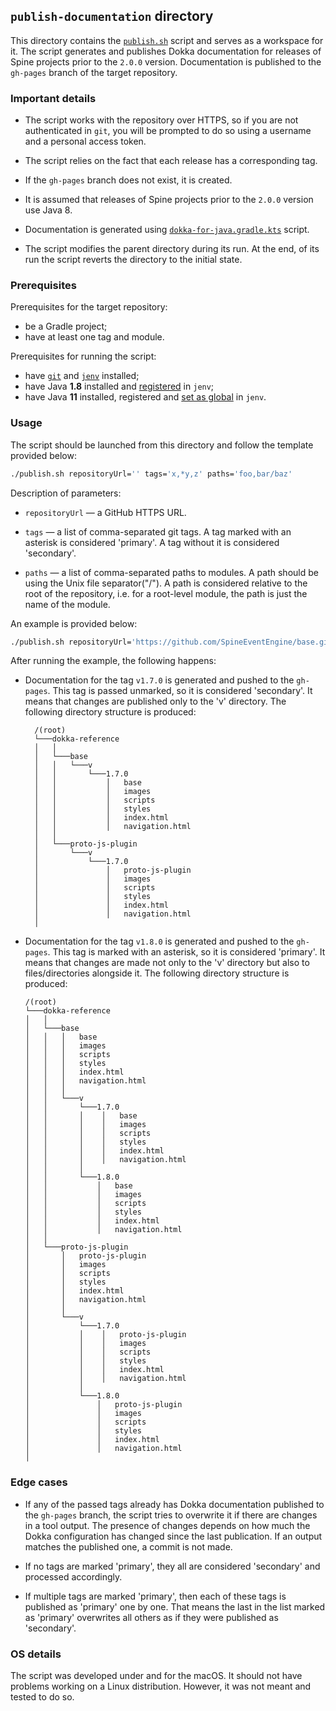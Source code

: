 ## `publish-documentation` directory

This directory contains the [`publish.sh`](publish.sh) script and serves as a workspace for it. 
The script generates and publishes Dokka documentation for releases of Spine projects prior
to the `2.0.0` version. Documentation is published to the `gh-pages` branch of
the target repository.

### Important details

- The script works with the repository over HTTPS, so if you are not authenticated in `git`, you will 
  be prompted to do so using a username and a personal access token.


- The script relies on the fact that each release has a corresponding tag.


- If the `gh-pages` branch does not exist, it is created.


- It is assumed that releases of Spine projects prior to the `2.0.0` version use Java 8.


- Documentation is generated using 
  [`dokka-for-java.gradle.kts`][dokka-for-java] script.


- The script modifies the parent directory during its run. At the end, of its run the script reverts 
  the directory to the initial state.

### Prerequisites

Prerequisites for the target repository:
- be a Gradle project;
- have at least one tag and module.

Prerequisites for running the script:
- have [`git`](https://git-scm.com/downloads) and [`jenv`][jenv-add] installed;
- have Java **1.8** installed and [registered][jenv-add] in `jenv`;
- have Java **11** installed, registered and [set as global][jenv-global] in `jenv`.

### Usage

The script should be launched from this directory and follow the template provided below:
```Bash
./publish.sh repositoryUrl='' tags='x,*y,z' paths='foo,bar/baz'
```

Description of parameters:
* `repositoryUrl` — a GitHub HTTPS URL.


* `tags` — a list of comma-separated git tags. A tag marked with an asterisk is considered 'primary'. 
   A tag without it is considered 'secondary'.


* `paths` — a list of comma-separated paths to modules. A path should be using the Unix file separator("/"). 
   A path is considered relative to the root of the repository, i.e. for a root-level module, the path 
   is just the name of the module.

An example is provided below:
```Bash
./publish.sh repositoryUrl='https://github.com/SpineEventEngine/base.git' tags='v1.7.0,*v1.8.0' paths='base,tools/proto-js-plugin'
```

After running the example, the following happens:

- Documentation for the tag `v1.7.0` is generated and pushed to the `gh-pages`. This tag is passed 
  unmarked, so it is considered 'secondary'. It means that changes are published only to the 'v' directory. 
  The following directory structure is produced:
  ```
    /(root)
    └───dokka-reference
    │   │
    │   └───base
    │   │   └───v
    │   │       └───1.7.0
    │   │           │   base
    │   │           │   images
    │   │           │   scripts
    │   │           │   styles
    │   │           │   index.html
    │   │           │   navigation.html
    │   │
    │   └───proto-js-plugin
    │       └───v
    │           └───1.7.0
    │               │   proto-js-plugin
    │               │   images
    │               │   scripts
    │               │   styles
    │               │   index.html
    │               │   navigation.html
    │
  ```

- Documentation for the tag `v1.8.0` is generated and pushed to the `gh-pages`. This tag is marked 
  with an asterisk, so it is considered 'primary'. It means that changes are made not only to the 'v' 
  directory but also to files/directories alongside it. The following directory structure is produced:
    ```
    /(root)
    └───dokka-reference
    │   │
    │   └───base
    │   │   │   base
    │   │   │   images
    │   │   │   scripts
    │   │   │   styles
    │   │   │   index.html
    │   │   │   navigation.html
    │   │   │
    │   │   └───v
    │   │       └───1.7.0
    │   │       │    │   base
    │   │       │    │   images
    │   │       │    │   scripts
    │   │       │    │   styles
    │   │       │    │   index.html
    │   │       │    │   navigation.html
    │   │       │   
    │   │       └───1.8.0
    │   │           │   base
    │   │           │   images
    │   │           │   scripts
    │   │           │   styles
    │   │           │   index.html
    │   │           │   navigation.html
    │   │
    │   └───proto-js-plugin
    │       │   proto-js-plugin
    │       │   images
    │       │   scripts
    │       │   styles
    │       │   index.html
    │       │   navigation.html
    │       │
    │       └───v
    │           └───1.7.0
    │           │    │   proto-js-plugin
    │           │    │   images
    │           │    │   scripts
    │           │    │   styles
    │           │    │   index.html
    │           │    │   navigation.html
    │           │   
    │           └───1.8.0
    │               │   proto-js-plugin
    │               │   images
    │               │   scripts
    │               │   styles
    │               │   index.html
    │               │   navigation.html
    │
    ```

### Edge cases

- If any of the passed tags already has Dokka documentation published to the `gh-pages` branch, the 
  script tries to overwrite it if there are changes in a tool output. The presence of changes 
  depends on how much the Dokka configuration has changed since the last publication. If an output 
  matches the published one, a commit is not made.


- If no tags are marked 'primary', they all are considered 'secondary' and processed accordingly.


- If multiple tags are marked 'primary', then each of these tags is published as 'primary' one by one. 
  That means the last in the list marked as 'primary' overwrites all others as if they were published
  as 'secondary'.

### OS details

The script was developed under and for the macOS. It should not have problems working on a Linux 
distribution. However, it was not meant and tested to do so.

[jenv-add]: https://github.com/jenv/jenv#12-adding-your-java-environment
[jenv-global]: https://github.com/jenv/jenv#13-setting-a-global-java-version
[dokka-for-java]: ../../buildSrc/src/main/kotlin/dokka-for-java.gradle.kts
